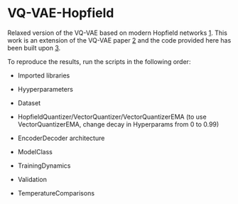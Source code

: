 # VQ-VAE-Hopfield
Relaxed version of the VQ-VAE based on modern Hopfield networks [1]. This work is an extension of the VQ-VAE paper [2] and the code provided here has been built upon [3]. 



To reproduce the results, run the scripts in the following order: 

- Imported libraries
- Hyyperparameters
- Dataset
- HopfieldQuantizer/VectorQuantizer/VectorQuantizerEMA (to use VectorQuantizerEMA, change decay in Hyperparams from 0 to 0.99)
- EncoderDecoder architecture
- ModelClass
  
- TrainingDynamics 
- Validation
- TemperatureComparisons


[1]: https://arxiv.org/abs/2008.02217
[2]: https://arxiv.org/abs/1711.00937
[3]: https://colab.research.google.com/github/zalandoresearch/pytorch-vq-vae/blob/master/vq-vae.ipynb

